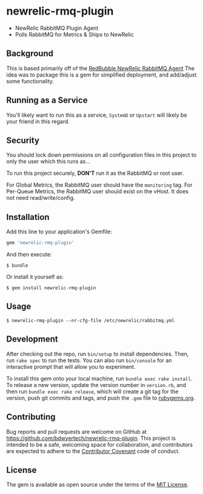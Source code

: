 # newrelic-rmq-plugin
* NewRelic RabbitMQ Plugin Agent
* Polls RabbitMQ for Metrics & Ships to NewRelic

## Background
This is based primarily off of the [RedBubble NewRelic RabbitMQ Agent](https://github.com/redbubble/newrelic-rabbitmq-agent)
The idea was to package this is a gem for simplified deployment, and add/adjust some functionality.

## Running as a Service
You'll likely want to run this as a service, `SystemD` or `Upstart` will likely be your friend in this regard.

## Security
You should lock down permissions on all configuration files in this project to only the user which this runs as...

To run this project securely, **DON'T** run it as the RabbitMQ or root user.

For Global Metrics, the RabbitMQ user should have the `monitoring` tag.  For Per-Queue Metrics, the RabbitMQ user should exist on the vHost.  It does not need read/write/config.

## Installation

Add this line to your application's Gemfile:

```ruby
gem 'newrelic-rmq-plugin'
```

And then execute:

    $ bundle

Or install it yourself as:

    $ gem install newrelic-rmq-plugin

## Usage

    $ newrelic-rmq-plugin --nr-cfg-file /etc/newrelic/rabbitmq.yml

## Development

After checking out the repo, run `bin/setup` to install dependencies. Then, run `rake spec` to run the tests. You can also run `bin/console` for an interactive prompt that will allow you to experiment.

To install this gem onto your local machine, run `bundle exec rake install`. To release a new version, update the version number in `version.rb`, and then run `bundle exec rake release`, which will create a git tag for the version, push git commits and tags, and push the `.gem` file to [rubygems.org](https://rubygems.org).

## Contributing

Bug reports and pull requests are welcome on GitHub at https://github.com/bdwyertech/newrelic-rmq-plugin. This project is intended to be a safe, welcoming space for collaboration, and contributors are expected to adhere to the [Contributor Covenant](http://contributor-covenant.org) code of conduct.


## License

The gem is available as open source under the terms of the [MIT License](http://opensource.org/licenses/MIT).
